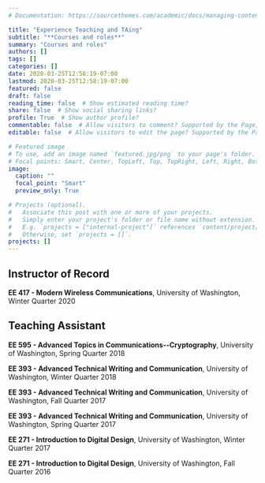 ```yaml
---
# Documentation: https://sourcethemes.com/academic/docs/managing-content/

title: "Experience Teaching and TAing"
subtitle: "**Courses and roles**"
summary: "Courses and roles"
authors: []
tags: []
categories: []
date: 2020-03-25T12:58:19-07:00
lastmod: 2020-03-25T12:58:19-07:00
featured: false
draft: false
reading_time: false  # Show estimated reading time?
share: false  # Show social sharing links?
profile: True  # Show author profile?
commentable: false  # Allow visitors to comment? Supported by the Page, Post, and Docs content types.
editable: false  # Allow visitors to edit the page? Supported by the Page, Post, and Docs content types.

# Featured image
# To use, add an image named `featured.jpg/png` to your page's folder.
# Focal points: Smart, Center, TopLeft, Top, TopRight, Left, Right, BottomLeft, Bottom, BottomRight.
image:
  caption: ""
  focal_point: "Smart"
  preview_only: True

# Projects (optional).
#   Associate this post with one or more of your projects.
#   Simply enter your project's folder or file name without extension.
#   E.g. `projects = ["internal-project"]` references `content/project/deep-learning/index.md`.
#   Otherwise, set `projects = []`.
projects: []
---
```

**Instructor of Record**
---
**EE 417 - Modern Wireless Communications**, University of Washington, Winter Quarter 2020

**Teaching Assistant**
---
**EE 595 - Advanced Topics in Communications--Cryptography**, University of Washington, Spring Quarter 2018

**EE 393 - Advanced Technical Writing and Communication**, University of Washington, Winter Quarter 2018

**EE 393 - Advanced Technical Writing and Communication**, University of Washington, Fall Quarter 2017

**EE 393 - Advanced Technical Writing and Communication**, University of Washington, Spring Quarter 2017

**EE 271 - Introduction to Digital Design**, University of Washington, Winter Quarter 2017

**EE 271 - Introduction to Digital Design**, University of Washington, Fall Quarter 2016
